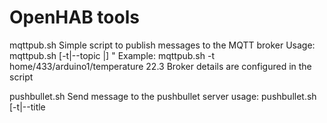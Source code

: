 # OpenHAB tools

mqttpub.sh
  Simple script to publish messages to the MQTT broker
  Usage: mqttpub.sh [-t|--topic <topic>|] <message> "
  Example: mqttpub.sh -t home/433/arduino1/temperature 22.3
  Broker details are configured in the script

pushbullet.sh
  Send message to the pushbullet server
  usage: pushbullet.sh [-t|--title <title>|] <message
  Example: ./pushbullet.sh -t Alarm "window broken"     
                                                      
pushsql.sh
  Insert data into sql database
  Usage: pushsql.sh [-v|--verbose] [-H|--host <host>] [-u|--username <user>] [-p|--password [-d|--database <database>] <message>
  Example: ./pushsql.sh -H "localhost" 11.9 22.3 23 24 25 26 27 28
  
